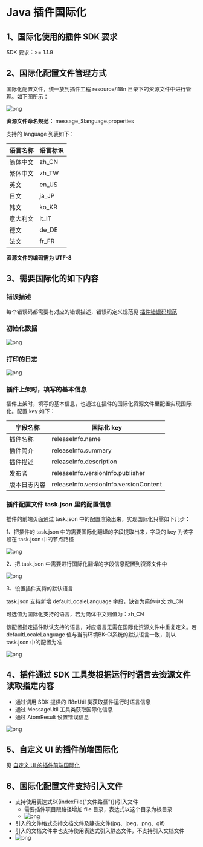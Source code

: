 # Java 插件国际化

## 1、国际化使用的插件 SDK 要求

SDK 要求：>= 1.1.9

## 2、国际化配置文件管理方式

国际化配置文件，统一放到插件工程 resource/i18n 目录下的资源文件中进行管理。如下图所示：

![png](../../../assets/I18nConfig-java-1.png)

**资源文件命名规范：** message_$language.properties

支持的 language 列表如下：

| **语言名称** | **语言标识** |
| ------ | ------ |
| 简体中文 | zh_CN |
| 繁体中文 | zh_TW |
| 英文 | en_US |
| 日文 | ja_JP |
| 韩文 | ko_KR |
| 意大利文 | it_IT |
| 德文 | de_DE |
| 法文 | fr_FR |


**资源文件的编码需为 UTF-8**

## 3、需要国际化的如下内容

### 错误描述

每个错误码都需要有对应的错误描述，错误码定义规范见 [插件错误码规范](../plugin-dev-standard/plugin-error-code.md)

### 初始化数据
![png](../../../assets/I18nConfig-init.png)

### 打印的日志
![png](../../../assets/I18nConfig-log.png)

### 插件上架时，填写的基本信息

插件上架时，填写的基本信息，也通过在插件的国际化资源文件里配置实现国际化。配置 key 如下：

| 字段名称     | 国际化 key                              |
| ------------ | -------------------------------------- |
| 插件名称     | releaseInfo.name                       |
| 插件简介     | releaseInfo.summary                    |
| 插件描述     | releaseInfo.description                |
| 发布者       | releaseInfo.versionInfo.publisher      |
| 版本日志内容  | releaseInfo.versionInfo.versionContent |

### 插件配置文件 task.json 里的配置信息

插件的前端页面通过 task.json 中的配置渲染出来，实现国际化只需如下几步：

1、把插件的 task.json 中的需要国际化翻译的字段提取出来，字段的 key 为该字段在 task.json 中的节点路径

![png](../../../assets/I18nConfig-java-5.png)

2、把 task.json 中需要进行国际化翻译的字段信息配置到资源文件中

![png](../../../assets/I18nConfig-java-6.png)

3、设置插件支持的默认语言

task.json 支持新增 defaultLocaleLanguage 字段，缺省为简体中文 zh_CN

可选值为国际化支持的语言，若为简体中文则值为：zh_CN

该配置指定插件默认支持的语言，对应语言无需在国际化资源文件中重复定义。若 defaultLocaleLanguage 值与当前环境BK-CI系统的默认语言一致，则以 task.json 中的配置为准

![png](../../../assets/I18nConfig-java-7.png)

## 4、插件通过 SDK 工具类根据运行时语言去资源文件读取指定内容

- 通过调用 SDK 提供的 I18nUtil 类获取插件运行时语言信息
- 通过 MessageUtil 工具类获取国际化信息
- 通过 AtomResult 设置错误信息

![png](../../../assets/I18nConfig-java-4.png)

## 5、自定义 UI 的插件前端国际化

见 [自定义 UI 的插件前端国际化](./plugin-i18n-custom-ui.md)

## 6、国际化配置文件支持引入文件

- 支持使用表达式${{indexFile("文件路径")}}引入文件
  - 需要插件项目跟路径增加 file 目录，表达式以这个目录为根目录
  - ![png](../../../assets/I18nConfig-file-1.png)
- 引入的文件格式支持文档文件及静态文件(jpg、jpeg、png、gif)
- 引入的文档文件中也支持使用表达式引入静态文件，不支持引入文档文件
- ![png](../../../assets/I18nConfig-file-2.png)

